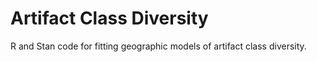 # Artifact Class Diversity
R and Stan code for fitting geographic models of artifact class diversity.
